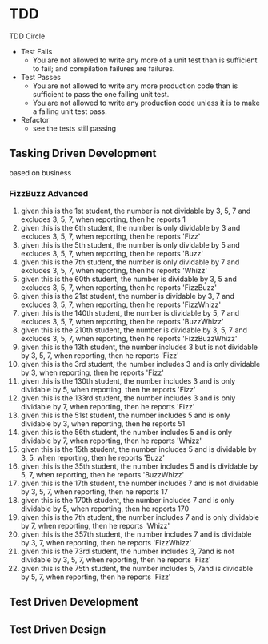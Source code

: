 # TDD
TDD Circle
- Test Fails
  - You are not allowed to write any more of a unit test than is sufficient to fail; and compilation failures are failures.
- Test Passes
  - You are not allowed to write any more production code than is sufficient to pass the one failing unit test.
  - You are not allowed to write any production code unless it is to make a failing unit test pass.
- Refactor
  - see the tests still passing 

## Tasking Driven Development
based on business

### FizzBuzz Advanced
1. given this is the 1st student, the number is not dividable by 3, 5, 7 and excludes 3, 5, 7, when reporting, then he reports 1
2. given this is the 6th student, the number is only dividable by 3 and excludes 3, 5, 7, when reporting, then he reports 'Fizz'
3. given this is the 5th student, the number is only dividable by 5 and excludes 3, 5, 7, when reporting, then he reports 'Buzz'
4. given this is the 7th student, the number is only dividable by 7 and excludes 3, 5, 7, when reporting, then he reports 'Whizz'
5. given this is the 60th student, the number is dividable by 3, 5 and excludes 3, 5, 7, when reporting, then he reports 'FizzBuzz'
6. given this is the 21st student, the number is dividable by 3, 7 and excludes 3, 5, 7, when reporting, then he reports 'FizzWhizz'
7. given this is the 140th student, the number is dividable by 5, 7 and excludes 3, 5, 7, when reporting, then he reports 'BuzzWhizz'
8. given this is the 210th student, the number is dividable by 3, 5, 7 and excludes 3, 5, 7, when reporting, then he reports 'FizzBuzzWhizz'
9. given this is the 13th student, the number includes 3 but is not dividable by 3, 5, 7, when reporting, then he reports 'Fizz'
10. given this is the 3rd student, the number includes 3 and is only dividable by 3, when reporting, then he reports 'Fizz'
11. given this is the 130th student, the number includes 3 and is only dividable by 5, when reporting, then he reports 'Fizz'
12. given this is the 133rd student, the number includes 3 and is only dividable by 7, when reporting, then he reports 'Fizz'
13. given this is the 51st student, the number includes 5 and is only dividable by 3, when reporting, then he reports 51
14. given this is the 56th student, the number includes 5 and is only dividable by 7, when reporting, then he reports 'Whizz'
15. given this is the 15th student, the number includes 5 and is dividable by 3, 5, when reporting, then he reports 'Buzz'
16. given this is the 35th student, the number includes 5 and is dividable by 5, 7, when reporting, then he reports 'BuzzWhizz'
17. given this is the 17th student, the number includes 7 and is not dividable by 3, 5, 7, when reporting, then he reports 17
18. given this is the 170th student, the number includes 7 and is only dividable by 5, when reporting, then he reports 170
19. given this is the 7th student, the number includes 7 and is only dividable by 7, when reporting, then he reports 'Whizz' 
20. given this is the 357th student, the number includes 7 and is dividable by 3, 7, when reporting, then he reports 'FizzWhizz'
21. given this is the 73rd student, the number includes 3, 7and is not dividable by 3, 5, 7, when reporting, then he reports 'Fizz' 
22. given this is the 75th student, the number includes 5, 7and is dividable by 5, 7, when reporting, then he reports 'Fizz'

## Test Driven Development


## Test Driven Design
